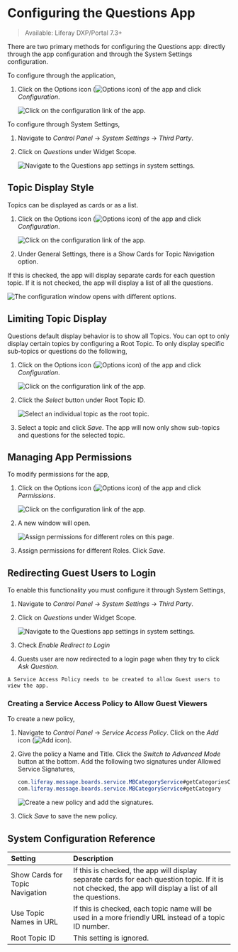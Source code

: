 # Configuring the Questions App

> Available: Liferay DXP/Portal 7.3+

There are two primary methods for configuring the Questions app: directly through the app configuration and through the System Settings configuration.

To configure through the application,

1. Click on the Options icon (![Options icon](../../images/icon-options.png)) of the app and click *Configuration*.

    ![Click on the configuration link of the app.](./configuring-the-questions-app/images/01.png)

To configure through System Settings,

1. Navigate to *Control Panel* &rarr; *System Settings* &rarr; *Third Party*.
1. Click on *Questions* under Widget Scope.

    ![Navigate to the Questions app settings in system settings.](./configuring-the-questions-app/images/05.png)

## Topic Display Style

Topics can be displayed as cards or as a list.

1. Click on the Options icon (![Options icon](../../images/icon-options.png)) of the app and click *Configuration*.

    ![Click on the configuration link of the app.](./configuring-the-questions-app/images/01.png)

1. Under General Settings, there is a Show Cards for Topic Navigation option.

  If this is checked, the app will display separate cards for each question topic. If it is not checked, the app will display a list of all the questions.

  ![The configuration window opens with different options.](./configuring-the-questions-app/images/02.png)

## Limiting Topic Display

Questions default display behavior is to show all Topics. You can opt to only display certain topics by configuring a Root Topic. To only display specific sub-topics or questions do the following,

1. Click on the Options icon (![Options icon](../../images/icon-options.png)) of the app and click *Configuration*.

    ![Click on the configuration link of the app.](./configuring-the-questions-app/images/01.png)

1. Click the *Select* button under Root Topic ID.

    ![Select an individual topic as the root topic.](./configuring-the-questions-app/images/03.png)

1. Select a topic and click *Save*. The app will now only show sub-topics and questions for the selected topic.

## Managing App Permissions

To modify permissions for the app,

1. Click on the Options icon (![Options icon](../../images/icon-options.png)) of the app and click *Permissions*.

    ![Click on the configuration link of the app.](./configuring-the-questions-app/images/01.png)

1. A new window will open.

    ![Assign permissions for different roles on this page.](./configuring-the-questions-app/images/04.png)

1. Assign permissions for different Roles. Click *Save*.

## Redirecting Guest Users to Login

To enable this functionality you must configure it through System Settings,

1. Navigate to *Control Panel* &rarr; *System Settings* &rarr; *Third Party*.
1. Click on *Questions* under Widget Scope.

    ![Navigate to the Questions app settings in system settings.](./configuring-the-questions-app/images/05.png)

1. Check *Enable Redirect to Login*
1. Guests user are now redirected to a login page when they try to click *Ask Question*.

```{note}
A Service Access Policy needs to be created to allow Guest users to view the app.
```

### Creating a Service Access Policy to Allow Guest Viewers

To create a new policy,

1. Navigate to *Control Panel* &rarr; *Service Access Policy*. Click on the *Add* icon (![Add icon](../../images/icon-add.png)).

1. Give the policy a Name and Title. Click the *Switch to Advanced Mode* button at the bottom. Add the following two signatures under Allowed Service Signatures,

    ```java
    com.liferay.message.boards.service.MBCategoryService#getCategoriesCount
    com.liferay.message.boards.service.MBCategoryService#getCategory
    ```

    ![Create a new policy and add the signatures.](./configuring-the-questions-app/images/06.png)

1. Click *Save* to save the new policy.

## System Configuration Reference

| Setting | Description |
| :--- | :--- |
| Show Cards for Topic Navigation | If this is checked, the app will display separate cards for each question topic. If it is not checked, the app will display a list of all the questions. |
| Use Topic Names in URL | If this is checked, each topic name will be used in a more friendly URL instead of a topic ID number. |
| Root Topic ID | This setting is ignored. |
